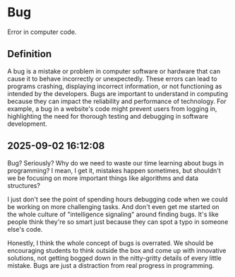 # Bug

Error in computer code.

## Definition
A bug is a mistake or problem in computer software or hardware that can cause it to behave incorrectly or unexpectedly. These errors can lead to programs crashing, displaying incorrect information, or not functioning as intended by the developers. Bugs are important to understand in computing because they can impact the reliability and performance of technology. For example, a bug in a website's code might prevent users from logging in, highlighting the need for thorough testing and debugging in software development.

## 2025-09-02 16:12:08
Bug? Seriously? Why do we need to waste our time learning about bugs in programming? I mean, I get it, mistakes happen sometimes, but shouldn't we be focusing on more important things like algorithms and data structures?

I just don't see the point of spending hours debugging code when we could be working on more challenging tasks. And don't even get me started on the whole culture of "intelligence signaling" around finding bugs. It's like people think they're so smart just because they can spot a typo in someone else's code.

Honestly, I think the whole concept of bugs is overrated. We should be encouraging students to think outside the box and come up with innovative solutions, not getting bogged down in the nitty-gritty details of every little mistake. Bugs are just a distraction from real progress in programming.
